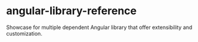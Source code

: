# angular-library-reference
Showcase for multiple dependent Angular library that offer extensibility and customization.
